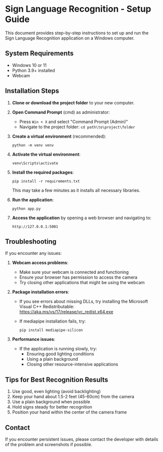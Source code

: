 # Sign Language Recognition - Setup Guide

This document provides step-by-step instructions to set up and run the Sign Language Recognition application on a Windows computer.

## System Requirements

- Windows 10 or 11
- Python 3.9+ installed
- Webcam

## Installation Steps

1. **Clone or download the project folder** to your new computer.

2. **Open Command Prompt** (cmd) as administrator:
   - Press `Win + X` and select "Command Prompt (Admin)"
   - Navigate to the project folder: `cd path\to\project\folder`

3. **Create a virtual environment** (recommended):
   ```
   python -m venv venv
   ```

4. **Activate the virtual environment**:
   ```
   venv\Scripts\activate
   ```

5. **Install the required packages**:
   ```
   pip install -r requirements.txt
   ```
   This may take a few minutes as it installs all necessary libraries.

6. **Run the application**:
   ```
   python app.py
   ```

7. **Access the application** by opening a web browser and navigating to:
   ```
   http://127.0.0.1:5001
   ```

## Troubleshooting

If you encounter any issues:

1. **Webcam access problems**:
   - Make sure your webcam is connected and functioning
   - Ensure your browser has permission to access the camera
   - Try closing other applications that might be using the webcam

2. **Package installation errors**:
   - If you see errors about missing DLLs, try installing the Microsoft Visual C++ Redistributable:
     https://aka.ms/vs/17/release/vc_redist.x64.exe
   
   - If mediapipe installation fails, try:
     ```
     pip install mediapipe-silicon
     ```

3. **Performance issues**:
   - If the application is running slowly, try:
     - Ensuring good lighting conditions
     - Using a plain background
     - Closing other resource-intensive applications

## Tips for Best Recognition Results

1. Use good, even lighting (avoid backlighting)
2. Keep your hand about 1.5-2 feet (45-60cm) from the camera
3. Use a plain background when possible
4. Hold signs steady for better recognition
5. Position your hand within the center of the camera frame

## Contact

If you encounter persistent issues, please contact the developer with details of the problem and screenshots if possible. 